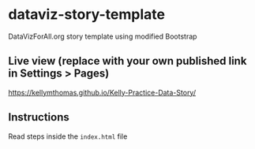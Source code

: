 # dataviz-story-template
DataVizForAll.org story template using modified Bootstrap

## Live view (replace with your own published link in Settings > Pages)
https://kellymthomas.github.io/Kelly-Practice-Data-Story/

## Instructions
Read steps inside the `index.html` file
